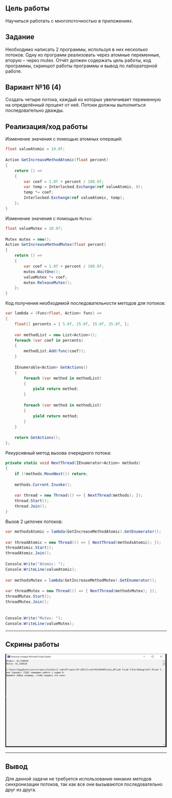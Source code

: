 ## Цель работы

Научиться работать с многопоточностью в приложениях.
## Задание
Необходимо написать 2 программы, используя в них несколько потоков. Одну из программ реализовать через атомные переменные, вторую – через mutex. Отчёт должен содержать цель работы, код программы, скриншот работы программы и вывод по лабораторной работе.
## Вариант №16 (4)
Создать четыре потока, каждый из которых увеличивает переменную на определённый процент от неё. Потоки должны выполниться последовательно дважды.
## Реализация/ход работы
Изменение значения с помощью атомных операций:
```C#
float valueAtomic = 10.0f;

Action GetIncreaseMethodAtomic(float percent)
{
    return () =>
    {
        var coef = 1.0f + percent / 100.0f;
        var temp = Interlocked.Exchange(ref valueAtomic, 0);
        temp *= coef;
        Interlocked.Exchange(ref valueAtomic, temp);
    };
}
```
Изменение значения с помощью `Mutex`:
```C#
float valueMutex = 10.0f;

Mutex mutex = new();
Action GetIncreaseMethodMutex(float percent)
{
    return () =>
    {
        var coef = 1.0f + percent / 100.0f;
        mutex.WaitOne();
        valueMutex *= coef;
        mutex.ReleaseMutex();
    };
}
```
Код получения необходимой последовательности методов для потоков:
```C#
var lambda = (Func<float, Action> func) =>
{
    float[] percents = { 5.0f, 25.0f, 15.0f, 35.0f, };

    var methodList = new List<Action>();
    foreach (var coef in percents)
    {
        methodList.Add(func(coef));
    }

    IEnumerable<Action> GetActions()
    {
        foreach (var method in methodList)
        {
            yield return method;
        }

        foreach (var method in methodList)
        {
            yield return method;
        }
    }

    return GetActions();
};
```
Рекурсивный метод вызова очередного потока:
```C#
private static void NextThread(IEnumerator<Action> methods)
{
    if (!methods.MoveNext()) return;

    methods.Current.Invoke();

    var thread = new Thread(() => { NextThread(methods); });
    thread.Start();
    thread.Join();
}
```
Вызов 2 цепочек потоков:
```C#
var methodsAtomic = lambda(GetIncreaseMethodAtomic).GetEnumerator();

var threadAtomic = new Thread(() => { NextThread(methodsAtomic); });
threadAtomic.Start();
threadAtomic.Join();

Console.Write("Atomic: ");
Console.WriteLine(valueAtomic);

var methodsMutex = lambda(GetIncreaseMethodMutex).GetEnumerator();

var threadMutex = new Thread(() => { NextThread(methodsMutex); });
threadMutex.Start();
threadMutex.Join();


Console.Write("Mutex: ");
Console.WriteLine(valueMutex);
```

---

## Скрины работы

![Example](images/Example.png "Example")

---

## Вывод
Для данной задачи не требуется использование никаких методов синхронизации потоков, так как все они вызываются последовательно друг из друга.
